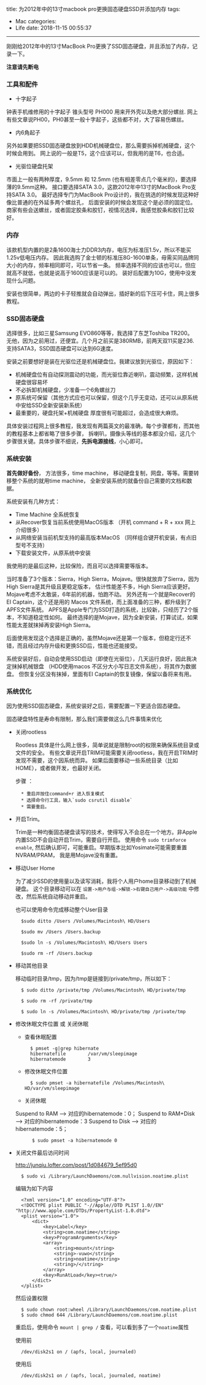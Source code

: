 title: 为2012年中的13寸macbook pro更换固态硬盘SSD并添加内存
tags:
  - Mac
categories:
  - Life
date: 2018-11-15 00:55:37
---


刚刚给2012年中的13寸MacBook Pro更换了SSD固态硬盘，并且添加了内存，记录一下。

**注意请先断电**


### 工具和配件

* 十字起子

钟表手机维修用的十字起子 锥头型号 PH000 用来开外壳以及绝大部分螺丝.
网上有些文章说PH00，PH0甚至一般十字起子，这些都不对，大了容易伤螺丝。

* 内6角起子
 
另外如果要把SSD固态硬盘放到HDD机械硬盘位，那么需要拆掉机械硬盘，这个时候会用到。
网上说的一般是T5，这个应该可以，但我用的是T6，也合适。

* 光驱位硬盘托架

市面上一般有两种厚度，9.5mm 和 12.5mm (也有相差零点几个毫米的)，要选择薄的9.5mm这种。
接口要选择SATA 3.0，这款2012年中13寸的MacBook Pro支持SATA 3.0。
最好选择专门为MacBook Pro设计的，我在挑选的时候发现这种好像比普通的在外延多两个螺丝孔，
后面安装的时候会发现这个是必须的固定位。
商家有些会送螺丝，或者固定胶条和胶钉，视情况选择，我感觉胶条和胶钉比较好。


### 内存

该款机型内置的是2条1600海士力DDR3内存，电压为标准压1.5v，所以不能买1.25v低电压内存。
因此我选购了金士顿的标准压8G-1600单条，毋需买同品牌同大小的内存，频率相同即可，可以节省一条。
频率选择不同的应该也可以，但应就高不就低，也就是说高于1600应该是可以的。
装好后配置为10G，使用中没发现什么问题。

安装也很简单，两边的卡子轻推就会自动弹出，插好新的后下压可卡住，网上很多教程。

### SSD固态硬盘

选择很多，比如三星Samsung EVO860等等，我选择了东芝Toshiba TR200。
无他，因为之前用过，还便宜。几个月之前买是380RMB，前两天双11买是236.
支持SATA3，SSD固态硬盘可以达到6G速度。

安装之前要想好是装在光驱位还是机械硬盘位。我建议放到光驱位，原因如下：
* 机械硬盘位有自动探测震动的功能，而光驱位靠近喇叭，震动频繁，这样机械硬盘很容易坏
* 不必拆卸机械硬盘，少准备一个6角螺丝刀
* 原系统可保留（其他方式应也可以保留，但这个几乎无变动，还可以从原系统中安给SSD全新安装新系统）
* 最重要的，硬盘托架+机械硬盘 厚度很有可能超过，会造成很大麻烦。

具体安装过程网上很多教程，我发现有两篇英文的最准确，每个步骤都有，而其他的教程基本上都省略了很多步骤，
拆喇叭，摄像头等线的基本都没介绍，这几个步骤很关键。具体步骤不细说，**先拆电源接线**，小心即可。

### 系统安装

**首先做好备份**， 方法很多，time machine， 移动硬盘复制，网盘，等等。需要转移整个系统的就用time machine，
全新安装系统的就备份自己需要的文档和数据。

系统安装有几种方式：
* Time Machine 全系统恢复
* 从Recover恢复当前系统使用MacOS版本 （开机 command + R + xxx 网上介绍很多）
* 从网络安装当前机型支持的最高版本MacOS （同样组合键开机安装，有点旧型号不支持）
* 下载安装文件，从原系统中安装

我使用的是最后这种，比较保险，而且可以选择需要等版本。

当时准备了3个版本：Sierra，High Sierra，Mojave。很快就放弃了Sierra，因为High Sierra是其升级且更稳定版本，
估计性能差不多，High Sierra应该更好。Mojave考虑不太敢装，6年前的机器，怕跑不动。
另外还有一个就是Recover的EI Captain，这个还是用的 Macos 文件系统，而上面准备的三种，都升级到了APFS文件系统。
APFS是Apple专门为SSD打造的系统，比较新，只经历了2个版本，不知道稳定性如何。
最终选择的是Mojave，因为全新安装，打算试试，如果性能太差就抹掉再安装High Sierra。

后面使用发现这个选择是正确的，虽然Mojave还是第一个版本，但稳定行还不错，而且经过内存升级和更换SSD后，性能也还能接受。

系统安装好后，自动会使用SSD启动（即使在光驱位），几天运行良好，因此我决定抹掉机械银盘
（HDD使用macos 不区分大小写日志文件系统），将其作为数据盘。
但恢复分区没有抹掉，里面有EI Captain的恢复镜像，保留以备将来有用。

### 系统优化

因为使用SSD固态硬盘，系统安装好之后，需要配置一下更适合固态硬盘。

固态硬盘特性是寿命有限制，那么我们需要做这么几件事情来优化

* 关闭rootless
  
    Rootless 具体是什么网上很多，简单说就是限制root的权限来确保系统目录或文件的安全。
    有些文章说开启TRIM可能需要关闭rootless，我在开启TRIM时发现不需要，这个因系统而异。
    如果后面要移动一些系统目录（比如HOME），或者做开发，也最好关闭。
    
    步骤 ：

        * 重启并按住command+r 进入恢复模式
        * 选择命令行工具，输入`sudo csrutil disable`
        * 需要重启。

* 开启Trim。
  
    Trim是一种均衡固态硬盘读写的技术，使得写入不会总在一个地方。非Apple内置SSD不会自动开启Trim，需要自行开启。
    使用命令 `sudo trimforce enable`, 然后确认即可，可能重启。早期版本比如Yosimate可能需要重置 NVRAM/PRAM，
    我是用Mojave没有重置。

* 移动User Home

    为了减少SSD的使用量以及读写消耗，我将个人用户home目录移动到了机械硬盘。
    这个目录移动可以在 `设置->用户与组->解锁->右键自己用户->高级功能` 中修改，然后系统自动移动并重启。

    也可以使用命令完成移动整个User目录
  
        $sudo ditto /Users /Volumes/Macintosh\ HD/Users

        $sudo mv /Users /Users.backup 

        $sudo ln -s /Volumes/Macintosh\ HD/Users Users

        $sudo rm -rf /Users.backup

* 移动其他目录

    移动临时目录/tmp，因为/tmp是链接到/private/tmp，所以如下： 

        $ sudo ditto /private/tmp /Volumes/Macintosh\ HD/private/tmp

        $ sudo rm -rf /private/tmp

        $ sudo ln -s /Volumes/Macintosh\ HD/private/tmp /private/tmp

* 修改休眠文件位置 或 关闭休眠

    * 查看休眠配置

            $ pmset -g|grep hibernate
            hibernatefile        /var/vm/sleepimage
            hibernatemode        3

    * 修改休眠文件位置
  
            $ sudo pmset -a hibernatefile /Volumes/Macintosh\ HD/var/vm/sleepimage

    * 关闭休眠

    Suspend to RAM ——> 对应的hibernatemode：0；
    Suspend to RAM+Disk ——> 对应的hibernatemode：3 
    Suspend to Disk ——> 对应的hibernatemode：5；
   
            $ sudo pmset -a hibernatemode 0


* 关闭文件最后访问时间

    http://junqiu.lofter.com/post/1d084679_5ef95d0

        $ sudo vi /Library/LaunchDaemons/com.nullvision.noatime.plist

    编辑为如下内容

        <?xml version="1.0" encoding="UTF-8"?>
        <!DOCTYPE plist PUBLIC "-//Apple//DTD PLIST 1.0//EN" "http://www.apple.com/DTDs/PropertyList-1.0.dtd">
        <plist version="1.0">
            <dict>
                <key>Label</key>
                <string>com.noatime</string>
                <key>ProgramArguments</key>
                <array>
                    <string>mount</string>
                    <string>-vuwo</string>
                    <string>noatime</string>
                    <string>/</string>
                </array>
                <key>RunAtLoad</key><true/>
            </dict>
        </plist>

    然后设置权限

        $ sudo chown root:wheel /Library/LaunchDaemons/com.noatime.plist
        $ sudo chmod 644 /Library/LaunchDaemons/com.noatime.plist

    重启后，使用命令 `mount | grep /` 查看，可以看到多了一个`noatime`属性

    使用前

        /dev/disk2s1 on / (apfs, local, journaled)

    使用后

        /dev/disk2s1 on / (apfs, local, journaled, noatime)
